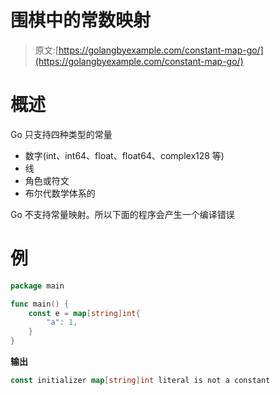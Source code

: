 # 围棋中的常数映射

> 原文:[https://golangbyexample.com/constant-map-go/](https://golangbyexample.com/constant-map-go/)

# **概述**

Go 只支持四种类型的常量

*   数字(int、int64、float、float64、complex128 等)
*   线
*   角色或符文
*   布尔代数学体系的

Go 不支持常量映射。所以下面的程序会产生一个编译错误

# **例**

```go
package main

func main() {
	const e = map[string]int{
		"a": 1,
	}
}
```

**输出**

```go
const initializer map[string]int literal is not a constant
```